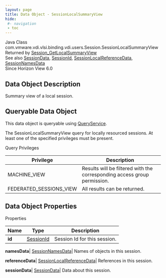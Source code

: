 ```yaml
---
layout: page
title: Data Object - SessionLocalSummaryView
hide:
 #- navigation
 - toc
---
```






Java Class
    com.vmware.vdi.vlsi.binding.vdi.users.Session.SessionLocalSummaryView  
Returned by
     [Session_GetLocalSummaryView](vdi.users.Session.md#getLocalSummaryView)  
See also
     [SessionData](vdi.users.Session.SessionData.md), [SessionId](vdi.entity.SessionId.md), [SessionLocalReferenceData](vdi.users.Session.SessionLocalReferenceData.md), [SessionNamesData](vdi.users.Session.SessionNamesData.md)  
Since 
    Horizon View 6.0

## Data Object Description 

Summary view of a local session. 

##  Queryable Data Object 

This data object is queryable using [QueryService](vdi.query.QueryService.md "QueryService"). 

The SessionLocalSummaryView query for locally resourced sessions. At least one of the specified privileges must be present. 

Query Privileges 

Privilege |  Description   
---|---  
MACHINE_VIEW|  Results will be filtered with the corresponding access group permission.   
FEDERATED_SESSIONS_VIEW|  All results can be returned.   
  


## Data Object Properties

Properties

Name |  Type |  Description   
---|---|---  
**id**| [SessionId](vdi.entity.SessionId.md)|  Session Id for this session.   
  
**namesData**| [SessionNamesData](vdi.users.Session.SessionNamesData.md)|  Names of objects in this session.   
  
**referenceData**| [SessionLocalReferenceData](vdi.users.Session.SessionLocalReferenceData.md)|  References in this session.   
  
**sessionData**| [SessionData](vdi.users.Session.SessionData.md)|  Data about this session.   
  
  
  
  
  
  

